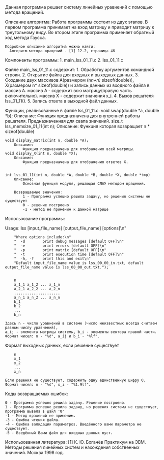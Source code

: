 

Данная программа решает систему линейных уравнений с помощью метода вращений.

Описание алгоритма:
    Работа программы состоит из двух этапов.
    В первом программа принимает на вход матрицу и приводит матрицу к треугольному виду.
    Во втором этапе программа применяет обратный ход метода Гаусса.

    Подробное описание алгоритма можно найти:
      Алгоритм метода вращений - [1] 12.2, страница 46


Компоненты программы:
    1. main_lss_01_11.c
    2. lss_01_11.c

Файле main_lss_01_11.c содержит:
    1. Обработку аргументов командной строки.
    2. Открытие файла для входных и выходных данных.
    3. Создание двух массивов А(размером (n*n+n)* sizeof(double)), Х(размером n* sizeof(double)) и запись данных из входного файла в массив А.
        массив А - содержит всю матрицу(правую часть включительно).
        массив Х - содержит значения х_i.
    4. Вызов решателя lss_01_11().
    5. Запись ответа в выходной файл данных.


Функции, реализованные в файле lss_01_11.c:
    void swap(double *a, double *b);
        Описание:
            Функция предназначена для внутренней работы решателя.
            Предназначенная для свапа значений.
    size_t lss_memsize_01_11(int n);
        Описание:
            Функция которая возвращает n * sizeof(double)

    void display_matrix(int n, double *A);
        Описание:
            Функция предназначена для отображения всей матрицы.
    void display_X(int n, double *X);
        Описание:
            Функция предназначена для отображения ответов Х.


    int lss_01_11(int n, double *A, double *B, double *X, double *tmp)
        Описание:
            Основная функция модуля, решающая СЛАУ методом вращений.

        Возвращаемые значения:
            1 - Программа успешно решила задачу, но решения системы не существует
            0 - решение построено
            -1 - метод не применим к данной матрице

Использование программы:

Usage: 
lss [input_file_name] [output_file_name] [options]\n"

        "Where options include:\n"
        "  -d        print debug messages [default OFF]\n"
        "  -e        print errors [default OFF]\n"
        "  -p        print matrix [default OFF]\n"
        "  -t        print execution time [default OFF]\n"
        "  -h, -?    print this and exit\n"
        "Default input_file_name value is lss_00_00_in.txt, default output_file_name value is lss_00_00_out.txt.");


        n
        a_1_1 a_1_2 ... a_1_n
        a_2_1 a_2_2 ... a_2_n
        .....................
        a_n_1 a_n_2 ... a_n_n
        b_1
        b_2
        ...
        b_n

    Здесь n - число уравнений в системе (число неизвестных всегда считаем равным числу уравнений),
    a_ij - элементы матрицы системы, b_i - элементы вектора правой части.
    Формат чисел: n - "%d", a_ij и b_i - "%lf".

Формат выходных данных, если решение существует

        n
        x_1
        x_2
        ...
        x_n

    Если решения не существует, содержить одну единственную цифру 0.
    Формат чисел: n - "%d", x_i - "%1.9lf".

Коды возвращаемых ошибок:

    0 - Программа успешно решила задачу. Решение построено.
    1 - Программа успешно решила задачу, но решения системы не существует, программа вывела в файл '0'
    -1 - Метод вращений не применим.
    -3 - Ошибка чтения файла.
    -4 - Ошибка валидации параметров. Введённого вами параметра не существует.
    -5 - Введённый Вами файл для входных данных пуст.



Использованная литература:
    [1] К. Ю. Богачёв Практикум на ЭВМ. Методы решения линейных систем и нахождения собственных значений.
    Москва 1998 год.
